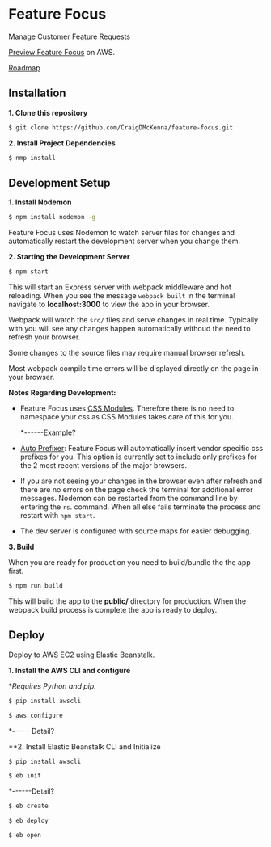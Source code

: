 # Feature Focus
Manage Customer Feature Requests

[Preview Feature Focus](http://feature-focus.us-west-2.elasticbeanstalk.com/) on AWS.

[Roadmap](../blob/master/ROADMAP.md)

## Installation

**1. Clone this repository**
 
 ```bash
 $ git clone https://github.com/CraigDMcKenna/feature-focus.git
 ```
 
 **2. Install Project Dependencies**
 
 ```bash
 $ nmp install
 ```
 
## Development Setup
 
 **1. Install Nodemon**

 ```bash
 $ npm install nodemon -g
```
 
Feature Focus uses Nodemon to watch server files for changes and 
automatically restart the development server when you change them.
 
 **2. Starting the Development Server**

 ```bash
 $ npm start
 ```
 
This will start an Express server with webpack middleware and 
hot reloading.  When you see the message ```webpack built``` in 
the terminal navigate to **localhost:3000** to view the app
in your browser.
 
Webpack will watch the ```src/``` files and serve changes in 
real time. Typically with you will see any changes happen
automatically withoud the need to refresh your browser.

Some changes to the source files may require manual browser
refresh. 

Most webpack compile time errors will be displayed
directly on the page in your browser.

**Notes Regarding Development:**
*  Feature Focus uses [CSS Modules](http://glenmaddern.com/articles/css-modules).
   Therefore there is no need to namespace your css as CSS Modules takes care
   of this for you.
   
   *------Example?
   
*  [Auto Prefixer](https://autoprefixer.github.io/): Feature Focus
   will automatically insert vendor specific css prefixes for you.
   This option is currently set to include only prefixes for the 2 
   most recent versions of the major browsers.
   
*  If you are not seeing your changes in the browser even
   after refresh and there are no errors on the page check the
   terminal for additional error messages. Nodemon can be
   restarted from the command line by entering the ```rs```.
   command. When all else fails terminate the process
   and restart with ```npm start```.
   
*  The dev server is configured with source maps for easier debugging.
   
**3. Build**

When you are ready for production you need to build/bundle 
the the app first.

```bash
$ npm run build
```
This will build the app to the **public/** directory for production.
When the webpack build process is complete the app is ready to deploy.

## Deploy
Deploy to AWS EC2 using Elastic Beanstalk.

**1. Install the AWS CLI and configure**

**Requires Python and pip.*

```bash
$ pip install awscli

$ aws configure
```

*------Detail?


**2. Install Elastic Beanstalk CLI and Initialize

 ```bash
$ pip install awscli

$ eb init
```

 *------Detail?
 



```bash
$ eb create

$ eb deploy

$ eb open
```
 